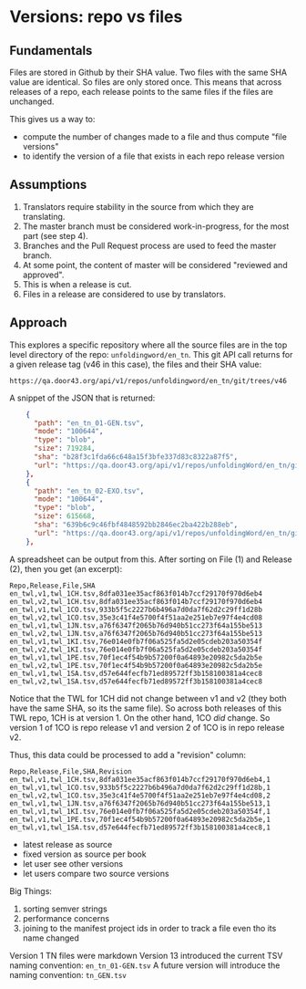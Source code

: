 # Versions: repo vs files

## Fundamentals

Files are stored in Github by their SHA value. Two files with the same SHA value are identical. So files are only stored once. This means that across releases of a repo, each release points to the same files if the files are unchanged.

This gives us a way to:
- compute the number of changes made to a file and thus compute "file versions"
- to identify the version of a file that exists in each repo release version

## Assumptions

1. Translators require stability in the source from which they are translating.
2. The master branch must be considered work-in-progress, for the most part (see step 4).
3. Branches and the Pull Request process are used to feed the master branch.
4. At some point, the content of master will be considered "reviewed and approved".
5. This is when a release is cut.
6. Files in a release are considered to  use by translators.

## Approach

This explores a specific repository where all the source files are in the top level directory of the repo: `unfoldingword/en_tn`.
This git API call returns for a given release tag (v46 in this case), the files and their SHA value:
```
https://qa.door43.org/api/v1/repos/unfoldingword/en_tn/git/trees/v46
```

A snippet of the JSON that is returned:
```json
    {
      "path": "en_tn_01-GEN.tsv",
      "mode": "100644",
      "type": "blob",
      "size": 719284,
      "sha": "b28f3c1fda66c648a15f3bfe337d83c8322a87f5",
      "url": "https://qa.door43.org/api/v1/repos/unfoldingWord/en_tn/git/blobs/b28f3c1fda66c648a15f3bfe337d83c8322a87f5"
    },
    {
      "path": "en_tn_02-EXO.tsv",
      "mode": "100644",
      "type": "blob",
      "size": 615668,
      "sha": "639b6c9c46fbf4848592bb2846ec2ba422b288eb",
      "url": "https://qa.door43.org/api/v1/repos/unfoldingWord/en_tn/git/blobs/639b6c9c46fbf4848592bb2846ec2ba422b288eb"
    },

```

A spreadsheet can be output from this. After sorting on File (1) and Release (2), then you get (an excerpt):
```csv
Repo,Release,File,SHA
en_twl,v1,twl_1CH.tsv,8dfa031ee35acf863f014b7ccf29170f970d6eb4
en_twl,v2,twl_1CH.tsv,8dfa031ee35acf863f014b7ccf29170f970d6eb4
en_twl,v1,twl_1CO.tsv,933b5f5c2227b6b496a7d0da7f62d2c29ff1d28b
en_twl,v2,twl_1CO.tsv,35e3c41f4e5700f4f51aa2e251eb7e97f4e4cd08
en_twl,v1,twl_1JN.tsv,a76f6347f2065b76d940b51cc273f64a155be513
en_twl,v2,twl_1JN.tsv,a76f6347f2065b76d940b51cc273f64a155be513
en_twl,v1,twl_1KI.tsv,76e014e0fb7f06a525fa5d2e05cdeb203a50354f
en_twl,v2,twl_1KI.tsv,76e014e0fb7f06a525fa5d2e05cdeb203a50354f
en_twl,v1,twl_1PE.tsv,70f1ec4f54b9b57200f0a64893e20982c5da2b5e
en_twl,v2,twl_1PE.tsv,70f1ec4f54b9b57200f0a64893e20982c5da2b5e
en_twl,v1,twl_1SA.tsv,d57e644fecfb71ed89572ff3b158100381a4cec8
en_twl,v2,twl_1SA.tsv,d57e644fecfb71ed89572ff3b158100381a4cec8
```

Notice that the TWL for 1CH did not change between v1 and v2 (they both have the same SHA, so its the same file). So across both releases of this TWL repo, 1CH is at version 1.
On the other hand, 1CO *did* change. So version 1 of 1CO is repo release v1 and version 2 of 1CO is in repo release v2.

Thus, this data could be processed to add a "revision" column:
```csv
Repo,Release,File,SHA,Revision
en_twl,v1,twl_1CH.tsv,8dfa031ee35acf863f014b7ccf29170f970d6eb4,1
en_twl,v1,twl_1CO.tsv,933b5f5c2227b6b496a7d0da7f62d2c29ff1d28b,1
en_twl,v2,twl_1CO.tsv,35e3c41f4e5700f4f51aa2e251eb7e97f4e4cd08,2
en_twl,v1,twl_1JN.tsv,a76f6347f2065b76d940b51cc273f64a155be513,1
en_twl,v1,twl_1KI.tsv,76e014e0fb7f06a525fa5d2e05cdeb203a50354f,1
en_twl,v1,twl_1PE.tsv,70f1ec4f54b9b57200f0a64893e20982c5da2b5e,1
en_twl,v1,twl_1SA.tsv,d57e644fecfb71ed89572ff3b158100381a4cec8,1
```


- latest release as source
- fixed version as source per book
- let user see other versions
- let users compare two source versions

Big Things:
1. sorting semver strings
2. performance concerns
3. joining to the manifest project ids in order to track a file even tho its name changed

Version 1 TN files were markdown
Version 13 introduced the current TSV naming convention: `en_tn_01-GEN.tsv`
A future version will introduce the naming convention: `tn_GEN.tsv`

